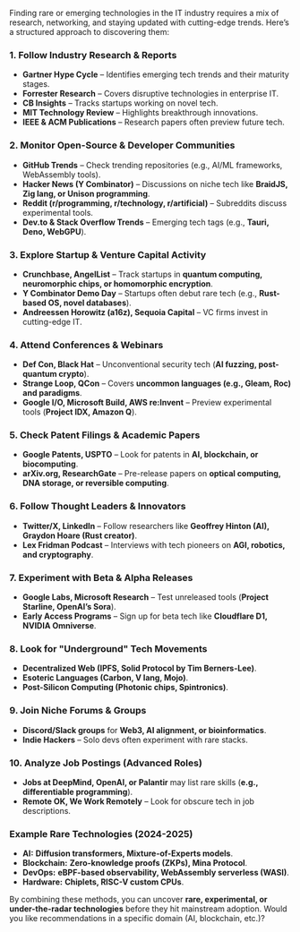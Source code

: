 Finding rare or emerging technologies in the IT industry requires a mix of research, networking, and staying updated with cutting-edge trends. Here’s a structured approach to discovering them:

### **1. Follow Industry Research & Reports**
   - **Gartner Hype Cycle** – Identifies emerging tech trends and their maturity stages.  
   - **Forrester Research** – Covers disruptive technologies in enterprise IT.  
   - **CB Insights** – Tracks startups working on novel tech.  
   - **MIT Technology Review** – Highlights breakthrough innovations.  
   - **IEEE & ACM Publications** – Research papers often preview future tech.  

### **2. Monitor Open-Source & Developer Communities**
   - **GitHub Trends** – Check trending repositories (e.g., AI/ML frameworks, WebAssembly tools).  
   - **Hacker News (Y Combinator)** – Discussions on niche tech like **BraidJS, Zig lang, or Unison programming**.  
   - **Reddit (r/programming, r/technology, r/artificial)** – Subreddits discuss experimental tools.  
   - **Dev.to & Stack Overflow Trends** – Emerging tech tags (e.g., **Tauri, Deno, WebGPU**).  

### **3. Explore Startup & Venture Capital Activity**
   - **Crunchbase, AngelList** – Track startups in **quantum computing, neuromorphic chips, or homomorphic encryption**.  
   - **Y Combinator Demo Day** – Startups often debut rare tech (e.g., **Rust-based OS, novel databases**).  
   - **Andreessen Horowitz (a16z), Sequoia Capital** – VC firms invest in cutting-edge IT.  

### **4. Attend Conferences & Webinars**
   - **Def Con, Black Hat** – Unconventional security tech (**AI fuzzing, post-quantum crypto**).  
   - **Strange Loop, QCon** – Covers **uncommon languages (e.g., Gleam, Roc) and paradigms**.  
   - **Google I/O, Microsoft Build, AWS re:Invent** – Preview experimental tools (**Project IDX, Amazon Q**).  

### **5. Check Patent Filings & Academic Papers**
   - **Google Patents, USPTO** – Look for patents in **AI, blockchain, or biocomputing**.  
   - **arXiv.org, ResearchGate** – Pre-release papers on **optical computing, DNA storage, or reversible computing**.  

### **6. Follow Thought Leaders & Innovators**
   - **Twitter/X, LinkedIn** – Follow researchers like **Geoffrey Hinton (AI), Graydon Hoare (Rust creator)**.  
   - **Lex Fridman Podcast** – Interviews with tech pioneers on **AGI, robotics, and cryptography**.  

### **7. Experiment with Beta & Alpha Releases**
   - **Google Labs, Microsoft Research** – Test unreleased tools (**Project Starline, OpenAI’s Sora**).  
   - **Early Access Programs** – Sign up for beta tech like **Cloudflare D1, NVIDIA Omniverse**.  

### **8. Look for "Underground" Tech Movements**
   - **Decentralized Web (IPFS, Solid Protocol by Tim Berners-Lee)**.  
   - **Esoteric Languages (Carbon, V lang, Mojo)**.  
   - **Post-Silicon Computing (Photonic chips, Spintronics)**.  

### **9. Join Niche Forums & Groups**
   - **Discord/Slack groups** for **Web3, AI alignment, or bioinformatics**.  
   - **Indie Hackers** – Solo devs often experiment with rare stacks.  

### **10. Analyze Job Postings (Advanced Roles)**
   - **Jobs at DeepMind, OpenAI, or Palantir** may list rare skills (**e.g., differentiable programming**).  
   - **Remote OK, We Work Remotely** – Look for obscure tech in job descriptions.  

### **Example Rare Technologies (2024-2025)**
   - **AI:** **Diffusion transformers, Mixture-of-Experts models**.  
   - **Blockchain:** **Zero-knowledge proofs (ZKPs), Mina Protocol**.  
   - **DevOps:** **eBPF-based observability, WebAssembly serverless (WASI)**.  
   - **Hardware:** **Chiplets, RISC-V custom CPUs**.  

By combining these methods, you can uncover **rare, experimental, or under-the-radar technologies** before they hit mainstream adoption. Would you like recommendations in a specific domain (AI, blockchain, etc.)?